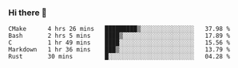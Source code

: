 ### Hi there 👋

<!--
**WShiBin/WShiBin** is a ✨ _special_ ✨ repository because its `README.md` (this file) appears on your GitHub profile.

Here are some ideas to get you started:

- 🔭 I’m currently working on ...
- 🌱 I’m currently learning ...
- 👯 I’m looking to collaborate on ...
- 🤔 I’m looking for help with ...
- 💬 Ask me about ...
- 📫 How to reach me: ...
- 😄 Pronouns: ...
- ⚡ Fun fact: ...
-->

<!--START_SECTION:waka-->
```text
CMake      4 hrs 26 mins   █████████▒░░░░░░░░░░░░░░░   37.98 % 
Bash       2 hrs 5 mins    ████▒░░░░░░░░░░░░░░░░░░░░   17.89 % 
C          1 hr 49 mins    ████░░░░░░░░░░░░░░░░░░░░░   15.56 % 
Markdown   1 hr 36 mins    ███▒░░░░░░░░░░░░░░░░░░░░░   13.79 % 
Rust       30 mins         █░░░░░░░░░░░░░░░░░░░░░░░░   04.28 % 
```
<!--END_SECTION:waka-->
